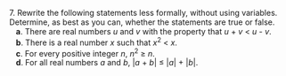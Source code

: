 7. Rewrite the following statements less formally, without using variables. Determine, as best as you can, whether the statements are true or false.  
   **a**. There are real numbers *u* and *v* with the property that *u* + *v* < *u* - *v*.  
   **b**. There is a real number *x* such that *x*<sup>2</sup> < *x*.  
   **c**. For every positive integer *n*, *n*<sup>2</sup> &GreaterEqual; *n*.  
   **d**. For all real numbers *a* and *b*, |*a* + *b*| &leq; |*a*| + |*b*|.
